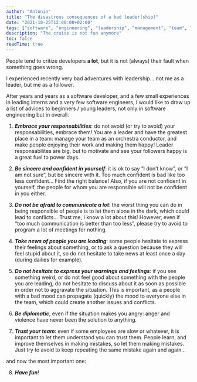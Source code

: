 ```yaml
---
author: "Antonin"
title: "The disastrous consequences of a bad leader(ship)"
date: "2021-10-25T12:00:00+02:00"
tags: ["software", "engineering", "leadership", "management", "team", "responsabilities"]
description: "The cruise is not fun anymore"
toc: false
readTime: true
---
```


People tend to critize developers **a lot**, but it is not (always) their fault when something goes wrong.

I experienced recently very bad adventures with leadership… not me as a leader, but me as a follower.

After years and years as a software developer, and a few small experiences in leading interns and a very few software engineers, I would like to draw up a list of advices to beginners / young leaders, not only in software engineering but in overall.

1. _**Embrace your responsabilities**_: do not avoid (or try to avoid) your responsabilities, embrace them! You are a leader and have the greatest place in a team: manage your team as an orchestra conductor, and make people enjoying their work and making them happy! Leader responsabilites are big, but to motivate and see your followers happy is a great fuel to power days.

2. _**Be sincere and confident in yourself**_: it is ok to say “I don’t know”, or “I am not sure”, but be sincere with it. Too much confident is bad like too less confident… Find the right balance! Also, if you are not confident in yourself, the people for whom you are responsible will not be confident in you either.

3. _**Do not be afraid to communicate a lot**_: the worst thing you can do in being responsible of people is to let them alone in the dark, which could lead to conflicts… Trust me, I know a lot about this! However, even if “too much communication is better than too less”, please try to avoid to program a lot of meetings for nothing.

4. _**Take news of people you are leading**_: some people hesitate to express their feelings about something, or to ask a question because they will feel stupid about it, so do not hesitate to take news at least once a day (during dailies for example).

5. _**Do not hesitate to express your warnings and feelings**_: if you see something weird, or do not feel good about something with the people you are leading, do not hesitate to discuss about it as soon as possible in order not to aggravate the situation. This is important, as a people with a bad mood can propagate (quickly) the mood to everyone else in the team, which could create another issues and conflicts.

6. _**Be diplomatic**_, even if the situation makes you angry: anger and violence have never been the solution to anything.

7. _**Trust your team**_: even if some employees are slow or whatever, it is important to let them understand you can trust them. People learn, and improve themselves in making mistakes, so let them making mistakes. Just try to avoid to keep repeating the same mistake again and again…

and now the most important one: 

8. _**Have fun**_!
